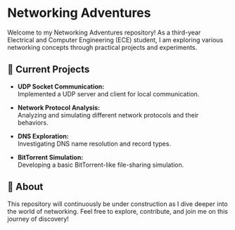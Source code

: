 # Networking Adventures

Welcome to my Networking Adventures repository! As a third-year Electrical and Computer Engineering (ECE) student, I am exploring various networking concepts through practical projects and experiments.

## 🚀 Current Projects

- **UDP Socket Communication:**  
  Implemented a UDP server and client for local communication.

- **Network Protocol Analysis:**  
  Analyzing and simulating different network protocols and their behaviors.

- **DNS Exploration:**  
  Investigating DNS name resolution and record types.

- **BitTorrent Simulation:**  
  Developing a basic BitTorrent-like file-sharing simulation.

## 📖 About

This repository will continuously be under construction as I dive deeper into the world of networking. Feel free to explore, contribute, and join me on this journey of discovery!
